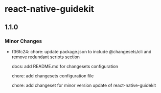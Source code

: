 # react-native-guidekit

## 1.1.0

### Minor Changes

- f36fc24: chore: update package.json to include @changesets/cli and remove redundant scripts section

  docs: add README.md for changesets configuration

  chore: add changesets configuration file

  chore: add changeset for minor version update of react-native-guidekit
